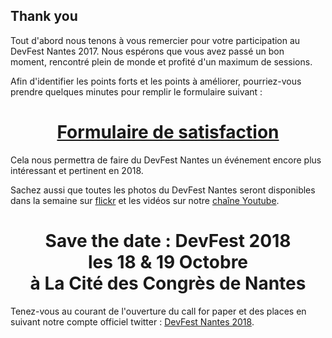 ## Thank you

Tout d'abord nous tenons à vous remercier pour votre participation au DevFest Nantes 2017.
Nous espérons que vous avez passé un bon moment, rencontré plein de monde et profité d'un maximum de sessions.

Afin d'identifier les points forts et les points à améliorer, pourriez-vous prendre quelques minutes pour remplir le formulaire suivant : 
<center><h1><b>
	<a href="https://goo.gl/forms/NfPtzXPhVaUVVwKX2" target="_blank">Formulaire de satisfaction</a>
</b></h1></center>

Cela nous permettra de faire du DevFest Nantes un événement encore plus intéressant et pertinent en 2018.

Sachez aussi que toutes les photos du DevFest Nantes seront disponibles dans la semaine sur <a href="https://www.flickr.com/photos/129650261@N07/albums" target="_blank">flickr</a> et les vidéos sur notre <a href="https://www.youtube.com/user/francegdg" target="_blank">chaîne Youtube</a>.

<center><h1><b>
	Save the date : DevFest 2018<br>
	les 18 & 19 Octobre<br>
	à La Cité des Congrès de Nantes
</b></h1></center>

Tenez-vous au courant de l'ouverture du call for paper et des places en suivant notre compte officiel twitter : <a href="https://twitter.com/devfestnantes" target="_blank">DevFest Nantes 2018</a>.